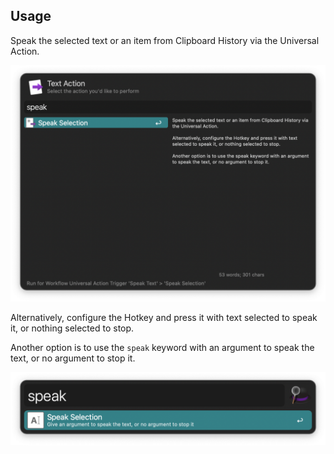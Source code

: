 ## Usage

Speak the selected text or an item from Clipboard History via the Universal Action.

![Universal Action to speak text](images/ua.png)

Alternatively, configure the Hotkey and press it with text selected to speak it, or nothing selected to stop.

Another option is to use the `speak` keyword with an argument to speak the text, or no argument to stop it.

![Keyword to stop speaking text](images/keyword.png)
